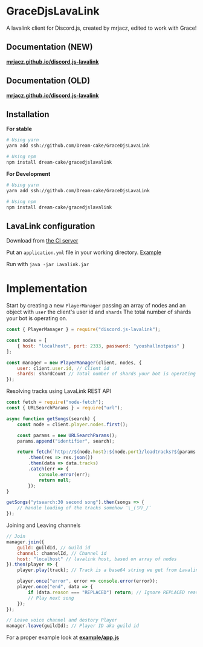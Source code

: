 # GraceDjsLavaLink
A lavalink client for Discord.js, created by mrjacz, edited to work with Grace!

## Documentation (NEW)
[**mrjacz.github.io/discord.js-lavalink**](https://mrjacz.github.io/discord.js-lavalink/)

## Documentation (OLD)
[**mrjacz.github.io/discord.js-lavalink**](https://mrjacz.github.io/discord.js-lavalink/)

## Installation

**For stable**
```bash
# Using yarn
yarn add ssh://github.com/Dream-cake/GraceDjsLavaLink

# Using npm
npm install dream-cake/gracedjslavalink
```

**For Development**
```bash
# Using yarn
yarn add ssh://github.com/Dream-cake/GraceDjsLavaLink

# Using npm
npm install dream-cake/gracedjslavalink
```

## LavaLink configuration
Download from [the CI server](https://ci.fredboat.com/viewLog.html?buildId=lastSuccessful&buildTypeId=Lavalink_Build&tab=artifacts&guest=1)

Put an `application.yml` file in your working directory. [Example](https://github.com/Frederikam/Lavalink/blob/master/LavalinkServer/application.yml.example)

Run with `java -jar Lavalink.jar`

# Implementation
Start by creating a new `PlayerManager` passing an array of nodes and an object with `user` the client's user id and `shards` The total number of shards your bot is operating on.

```js
const { PlayerManager } = require("discord.js-lavalink");

const nodes = [
    { host: "localhost", port: 2333, password: "youshallnotpass" }
];

const manager = new PlayerManager(client, nodes, {
    user: client.user.id, // Client id
    shards: shardCount // Total number of shards your bot is operating on
});
```

Resolving tracks using LavaLink REST API

```js
const fetch = require("node-fetch");
const { URLSearchParams } = require("url");

async function getSongs(search) {
    const node = client.player.nodes.first();

    const params = new URLSearchParams();
    params.append("identifier", search);

    return fetch(`http://${node.host}:${node.port}/loadtracks?${params.toString()}`, { headers: { Authorization: node.password } })
        .then(res => res.json())
        .then(data => data.tracks)
        .catch(err => {
            console.error(err);
            return null;
        });
}

getSongs("ytsearch:30 second song").then(songs => {
    // handle loading of the tracks somehow ¯\_(ツ)_/¯
});
```

Joining and Leaving channels

```js
// Join
manager.join({
    guild: guildId, // Guild id
    channel: channelId, // Channel id
    host: "localhost" // lavalink host, based on array of nodes
}).then(player => {
    player.play(track); // Track is a base64 string we get from Lavalink REST API

    player.once("error", error => console.error(error));
    player.once("end", data => {
        if (data.reason === "REPLACED") return; // Ignore REPLACED reason to prevent skip loops
        // Play next song
    });
});

// Leave voice channel and destory Player
manager.leave(guildId); // Player ID aka guild id
```

For a proper example look at [**example/app.js**](https://github.com/Dream-Cake/GraceDjsLavaLink/blob/master/example/app.js)
